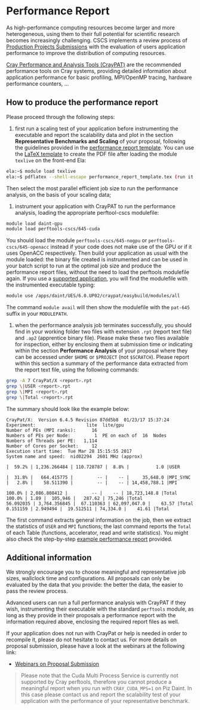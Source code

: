 # Performance Report

As high-performance computing resources become larger and more heterogeneous,
using them to their full potential for scientific research becomes increasingly
challenging. 
CSCS implements a review process of [Production Projects Submissions](http://www.cscs.ch/user_lab/allocation_schemes/submission100/index.html) with the evaluation of users application performance to improve the distribution of computing resources.

[Cray Performance and Analysis Tools (CrayPAT)](/scientific_computing/code_analysis/craypat) are the recommended performance tools on Cray systems, providing detailed information about application performance for basic profiling, MPI/OpenMP tracing, hardware performance counters, ...

## How to produce the performance report

Please proceed through the following steps:

1. first run a scaling test of your application before instrumenting the executable and report the scalability data and plot in the section __Representative Benchmarks and Scaling__ of your proposal, following the guidelines provided in the [performance report template](performance_report_template.pdf). You can use the [LaTeX template](performance_report_template.tex) to create the PDF file after loading the module `texlive` on the front-end Ela:
 ```bash
ela:~$ module load texlive 
ela:~$ pdflatex --shell-escape performance_report_template.tex (run it twice)
 ```
  Then select the most parallel efficient job size to run the performance analysis, on the basis of your scaling data;
 
1. instrument your application with CrayPAT to run the performance analysis, loading the appropriate perftool-cscs modulefile: 
 ```bash
 module load daint-gpu
 module load perftools-cscs/645-cuda
 ```
 You should load the module `perftools-cscs/645-nogpu` or `perftools-cscs/645-openacc` instead if your code does not make use of the GPU or if it uses OpenACC respectively. Then build your application as usual with the module loaded: the binary file created is instrumented and can be used in your batch script to run at the optimal job size and produce the performance report files, without the need to load the perftools modulefile again. If you use a [supported application](/scientific_computing/supported_applications), you will find the modulefile with the instrumented executable typing:
 ```bash
 module use /apps/daint/UES/6.0.UP02/craypat/easybuild/modules/all
 ```
 The command `module avail` will then show the modulefile with the `pat-645` suffix in your `MODULEPATH`.
 
1. when the performance analysis job terminates successfully, you should find in your working folder two files with extension `.rpt` (report text file) and `.ap2` (apprentice binary file). Please make these two files available for inspection, either by enclosing them at submission time or indicating within the section __Performance Analysis__ of your proposal where they can be accessed under `$HOME` or `$PROJECT` (not `$SCRATCH`). Please report within this section a summary of the performance data extracted from the report text file, using the following commands:
 ```bash
 grep -A 7 CrayPat/X <report>.rpt
 grep \|USER <report>.rpt
 grep \|MPI <report>.rpt
 grep \|Total <report>.rpt
 ```
 The summary should look like the example below:
 ```text
 CrayPat/X:  Version 6.4.5 Revision 87dd5b8  01/23/17 15:37:24
 Experiment:                   lite  lite/gpu     
 Number of PEs (MPI ranks):      16
 Numbers of PEs per Node:         1  PE on each of  16  Nodes
 Numbers of Threads per PE:   1,114
 Number of Cores per Socket:     12
 Execution start time:  Tue Mar 28 15:15:55 2017
 System name and speed:  nid02294  2601 MHz (approx)
 
 |  59.2% | 1,236.266484 | 110.728787 |  8.8% |          1.0 |USER
 
 |  31.8% |   664.415775 |         -- |    -- |     35,648.0 |MPI_SYNC
 |   2.8% |    58.511390 |         -- |    -- | 14,458,788.1 |MPI

 100.0% | 2,086.808412 |         -- |    -- | 18,723,148.8 |Total
 100.0% | 1.89 |  105,946 |   287.62 | 75,246 |Total
 56.092035 | 3,764.356845 |  67.110363 | 62,097,047.0 |    63.57 |Total
 0.151159 | 2.949494 |  19.512511 | 74,334.0 |    41.61 |Total
```
The first command extracts general information on the job, then we extract the statistics of `USER` and `MPI` functions; the last command reports the `Total` of each Table (functions, accelerator, read and write statistics). You might also check the step-by-step [example performance report](example_performance_report) provided.

## Additional information

We strongly encourage you to choose meaningful and representative job sizes,
wallclock time and configurations. All proposals can only be evaluated by the
data that you provide: the better the data, the easier to pass the review process.

Advanced users can run a full performance analysis with CrayPAT if they wish,
instrumenting their executable with the standard `perftools` module, as long as
they provide in their proposals a performance report with the information
required above, enclosing the required report files as well.

If your application does not run with CrayPat or help is needed in order to
recompile it, please do not hesitate to contact us. For more details on
proposal submission, please have a look at the webinars at the following link:
* [Webinars on Proposal Submission](https://www.youtube.com/playlist?list=PL1tk5lGm7zvRnZJZQkVyC9wx-_1eiEJ5v)

> Please note that the Cuda Multi Process Service is currently not supported by Cray perftools, therefore you cannot produce a meaningful report when you run with `CRAY_CUDA_MPS=1` on Piz Daint. In this case please contact us and report the scalability test of your application with the performance of your representative benchmark.
